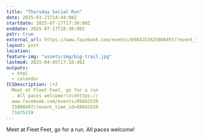 ```yaml
---
title: "Thursday Social Run"
date: 2025-03-21T14:44:00Z
startdate: 2025-07-17T17:30:00Z
enddate: 2025-07-17T18:30:00Z
patr: true
external_url: https://www.facebook.com/events/8984253925008497/?event_time_id=8984253971675159
layout: post
location: 
feature-img: "assets/img/big-trail.jpg"
lastmod: 2025-04-05T17:10:48Z
outputs:
  - html
  - calendar
ICSDescription: |+2
  Meet at Fleet Feet, go for a run  . All paces welcome!\n\nhttps://  www.facebook.com/events/89842539  25008497/?event_time_id=89842539  71675159
---
```


Meet at Fleet Feet, go for a run. All paces welcome!<br>
  <br>
  
